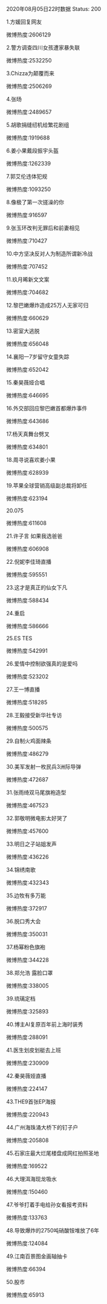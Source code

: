 2020年08月05日22时数据
Status: 200

1.方媛回复网友

微博热度:2606129

2.警方调查四川女孩遭家暴失联

微博热度:2532250

3.Chizza为颠覆而来

微博热度:2506269

4.张旸

微博热度:2489657

5.胡歌捐缝纫机给繁花剧组

微博热度:1919688

6.姜小果戴段振宇头盔

微博热度:1262339

7.郭艾伦违体犯规

微博热度:1093250

8.像极了第一次搓澡的你

微博热度:916597

9.张玉环改判无罪后和前妻相见

微博热度:710427

10.中方坚决反对人为制造所谓新冷战

微博热度:707452

11.玖月晞新文文案

微博热度:704682

12.黎巴嫩爆炸造成25万人无家可归

微博热度:660629

13.密室大逃脱

微博热度:656048

14.襄阳一7岁留守女童失踪

微博热度:652042

15.秦昊薇娅合唱

微博热度:646695

16.外交部回应黎巴嫩首都爆炸事件

微博热度:643686

17.杨天真舞台劈叉

微博热度:634801

18.周寻说喜欢姜小果

微博热度:628939

19.苹果全球营销高级副总裁将卸任

微博热度:623194

20.075

微博热度:611608

21.许子言 如果我选爸爸

微博热度:606908

22.倪妮李佳琦直播

微博热度:595551

23.这才是真正的仙女下凡

微博热度:588434

24.重启

微博热度:586666

25.ES TES

微博热度:542991

26.爱情中控制欲强真的是爱吗

微博热度:523202

27.王一博直播

微博热度:518285

28.王毅接受新华社专访

微博热度:500575

29.自制火鸡面辣条

微博热度:486279

30.美军发射一枚民兵3洲际导弹

微博热度:472687

31.张雨绮双马尾旗袍造型

微博热度:467523

32.郭敬明微电影太好哭了

微博热度:457600

33.明日之子站姐发声

微博热度:436226

34.锦绣南歌

微博热度:432343

35.边牧有多万能

微博热度:372917

36.脱口秀大会

微博热度:350031

37.杨幂粉色旗袍

微博热度:344228

38.郑允浩 露脸口罩

微博热度:338005

39.琉璃定档

微博热度:325893

40.博主AI复原百年前上海时装秀

微博热度:288091

41.医生划皮划艇去上班

微博热度:230909

42.秦昊薇娅直播

微博热度:224147

43.THE9首张EP海报

微博热度:220943

44.广州海珠涌大桥下的钉子户

微博热度:205808

45.石家庄最大烂尾楼盘成网红拍照圣地

微博热度:169522

46.大理洱海现龙吸水

微博热度:150460

47.爷爷打着手电给孙女看报考资料

微博热度:133763

48.导致爆炸的2750吨硝酸铵堆放了6年

微博热度:124084

49.江南百景图金画轴抽卡

微博热度:66394

50.股市

微博热度:65913

